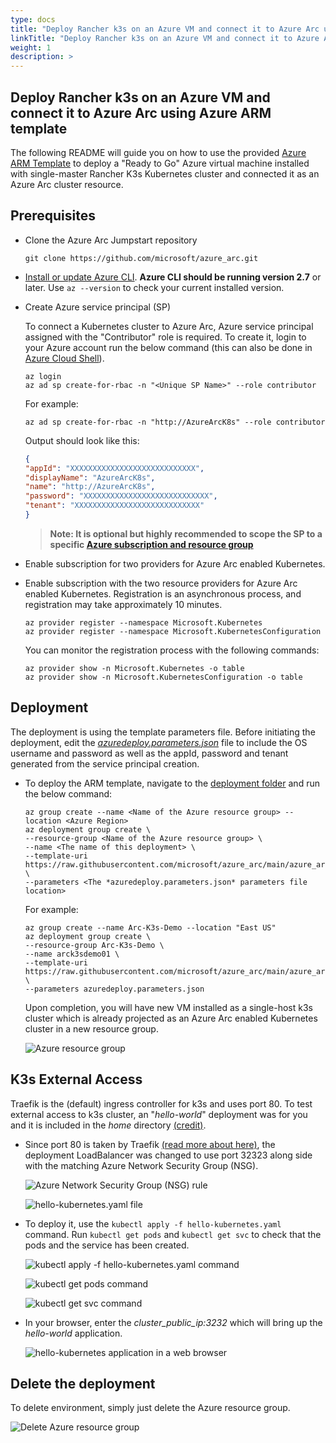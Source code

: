 ```yaml
---
type: docs
title: "Deploy Rancher k3s on an Azure VM and connect it to Azure Arc using Azure ARM template"
linkTitle: "Deploy Rancher k3s on an Azure VM and connect it to Azure Arc using Azure ARM template"
weight: 1
description: >
---
```


## Deploy Rancher k3s on an Azure VM and connect it to Azure Arc using Azure ARM template

The following README will guide you on how to use the provided [Azure ARM Template](https://docs.microsoft.com/en-us/azure/azure-resource-manager/templates/overview) to deploy a "Ready to Go" Azure virtual machine installed with single-master Rancher K3s Kubernetes cluster and connected it as an Azure Arc cluster resource.

## Prerequisites

* Clone the Azure Arc Jumpstart repository

    ```console
    git clone https://github.com/microsoft/azure_arc.git
    ```

* [Install or update Azure CLI](https://docs.microsoft.com/en-us/cli/azure/install-azure-cli?view=azure-cli-latest). **Azure CLI should be running version 2.7** or later. Use ```az --version``` to check your current installed version.

* Create Azure service principal (SP)

    To connect a Kubernetes cluster to Azure Arc, Azure service principal assigned with the "Contributor" role is required. To create it, login to your Azure account run the below command (this can also be done in [Azure Cloud Shell](https://shell.azure.com/)).

    ```console
    az login
    az ad sp create-for-rbac -n "<Unique SP Name>" --role contributor
    ```

    For example:

    ```console
    az ad sp create-for-rbac -n "http://AzureArcK8s" --role contributor
    ```

    Output should look like this:

    ```json
    {
    "appId": "XXXXXXXXXXXXXXXXXXXXXXXXXXXX",
    "displayName": "AzureArcK8s",
    "name": "http://AzureArcK8s",
    "password": "XXXXXXXXXXXXXXXXXXXXXXXXXXXX",
    "tenant": "XXXXXXXXXXXXXXXXXXXXXXXXXXXX"
    }
    ```

    > **Note: It is optional but highly recommended to scope the SP to a specific [Azure subscription and resource group](https://docs.microsoft.com/en-us/cli/azure/ad/sp?view=azure-cli-latest)**

* Enable subscription for two providers for Azure Arc enabled Kubernetes.
  
* Enable subscription with the two resource providers for Azure Arc enabled Kubernetes. Registration is an asynchronous process, and registration may take approximately 10 minutes.

  ```console
  az provider register --namespace Microsoft.Kubernetes
  az provider register --namespace Microsoft.KubernetesConfiguration
  ```

  You can monitor the registration process with the following commands:

  ```console
  az provider show -n Microsoft.Kubernetes -o table
  az provider show -n Microsoft.KubernetesConfiguration -o table
  ```

## Deployment

The deployment is using the template parameters file. Before initiating the deployment, edit the [*azuredeploy.parameters.json*](https://github.com/microsoft/azure_arc/blob/main/azure_arc_k8s_jumpstart/rancher_k3s/azure/arm_template/azuredeploy.parameters.json) file to include the OS username and password as well as the appId, password and tenant generated from the service principal creation.  

* To deploy the ARM template, navigate to the [deployment folder](https://github.com/microsoft/azure_arc/tree/main/azure_arc_k8s_jumpstart/rancher_k3s/azure/arm_template) and run the below command:

  ```console
  az group create --name <Name of the Azure resource group> --location <Azure Region>
  az deployment group create \
  --resource-group <Name of the Azure resource group> \
  --name <The name of this deployment> \
  --template-uri https://raw.githubusercontent.com/microsoft/azure_arc/main/azure_arc_k8s_jumpstart/rancher_k3s/azure/arm_template/azuredeploy.json \
  --parameters <The *azuredeploy.parameters.json* parameters file location>
  ```

  For example:

  ```console
  az group create --name Arc-K3s-Demo --location "East US"
  az deployment group create \
  --resource-group Arc-K3s-Demo \
  --name arck3sdemo01 \
  --template-uri https://raw.githubusercontent.com/microsoft/azure_arc/main/azure_arc_k8s_jumpstart/rancher_k3s/azure/arm_template/azuredeploy.json \
  --parameters azuredeploy.parameters.json
  ```

  Upon completion, you will have new VM installed as a single-host k3s cluster which is already projected as an Azure Arc enabled Kubernetes cluster in a new resource group.

  ![Azure resource group](./01.png)

## K3s External Access

Traefik is the (default) ingress controller for k3s and uses port 80. To test external access to k3s cluster, an "*hello-world*" deployment was for you and it is included in the *home* directory [(credit)](https://github.com/paulbouwer/hello-kubernetes).

* Since port 80 is taken by Traefik [(read more about here)](https://github.com/rancher/k3s/issues/436), the deployment LoadBalancer was changed to use port 32323 along side with the matching Azure Network Security Group (NSG).

  ![Azure Network Security Group (NSG) rule](./02.png)

  ![hello-kubernetes.yaml file](./03.png)

* To deploy it, use the ```kubectl apply -f hello-kubernetes.yaml``` command. Run ```kubectl get pods``` and ```kubectl get svc``` to check that the pods and the service has been created.

  ![kubectl apply -f hello-kubernetes.yaml command](./04.png)

  ![kubectl get pods command](./05.png)

  ![kubectl get svc command](./06.png)

* In your browser, enter the *cluster_public_ip:3232* which will bring up the *hello-world* application.

  ![hello-kubernetes application in a web browser](./07.png)

## Delete the deployment

To delete environment, simply just delete the Azure resource group.

![Delete Azure resource group](./08.png)

